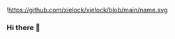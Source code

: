 !https://github.com/xielock/xielock/blob/main/name.svg
### Hi there 👋

<!--
**xielock/xielock** is a ✨ _special_ ✨ repository because its `README.md` (this file) appears on your GitHub profile.

-->

